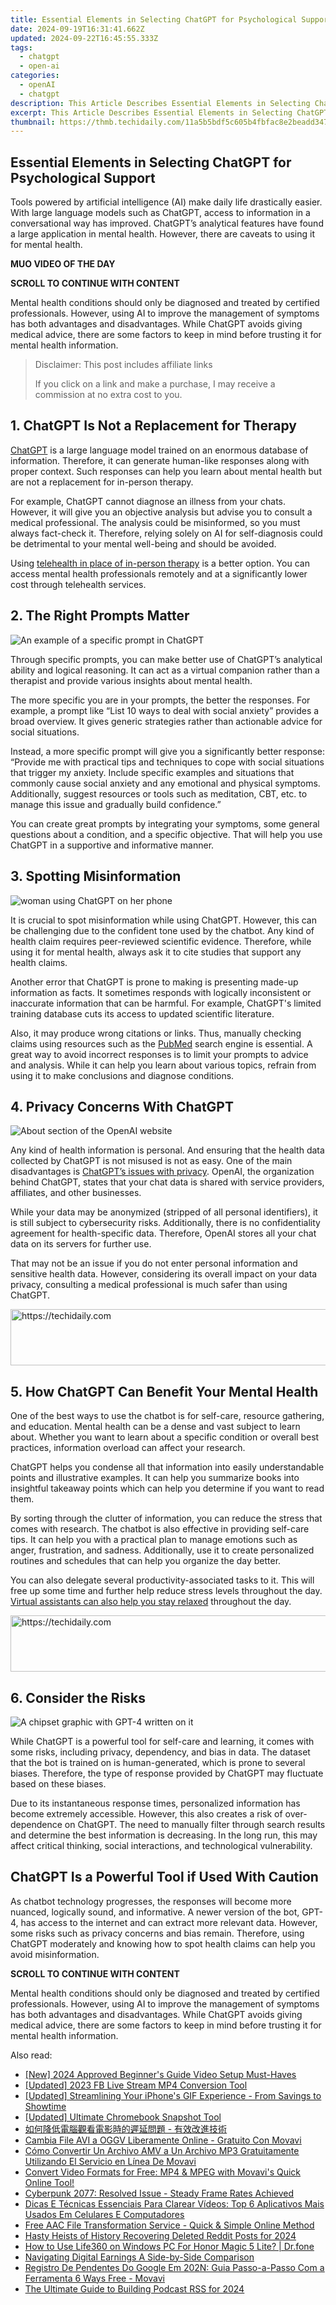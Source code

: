 ```yaml
---
title: Essential Elements in Selecting ChatGPT for Psychological Support
date: 2024-09-19T16:31:41.662Z
updated: 2024-09-22T16:45:55.333Z
tags:
  - chatgpt
  - open-ai
categories:
  - openAI
  - chatgpt
description: This Article Describes Essential Elements in Selecting ChatGPT for Psychological Support
excerpt: This Article Describes Essential Elements in Selecting ChatGPT for Psychological Support
thumbnail: https://thmb.techidaily.com/11a5b5bdf5c605b4fbfac8e2beadd347faae794edca9da0873a40e49d2c700e6.jpg
---
```


## Essential Elements in Selecting ChatGPT for Psychological Support

 Tools powered by artificial intelligence (AI) make daily life drastically easier. With large language models such as ChatGPT, access to information in a conversational way has improved. ChatGPT’s analytical features have found a large application in mental health. However, there are caveats to using it for mental health.

**MUO VIDEO OF THE DAY**

**SCROLL TO CONTINUE WITH CONTENT**

 Mental health conditions should only be diagnosed and treated by certified professionals. However, using AI to improve the management of symptoms has both advantages and disadvantages. While ChatGPT avoids giving medical advice, there are some factors to keep in mind before trusting it for mental health information.

>  Disclaimer: This post includes affiliate links
>
>  If you click on a link and make a purchase, I may receive a commission at no extra cost to you.
>

## 1\. ChatGPT Is Not a Replacement for Therapy

[ChatGPT](https://openai.com/blog/chatgpt) is a large language model trained on an enormous database of information. Therefore, it can generate human-like responses along with proper context. Such responses can help you learn about mental health but are not a replacement for in-person therapy.

 For example, ChatGPT cannot diagnose an illness from your chats. However, it will give you an objective analysis but advise you to consult a medical professional. The analysis could be misinformed, so you must always fact-check it. Therefore, relying solely on AI for self-diagnosis could be detrimental to your mental well-being and should be avoided.

 Using [telehealth in place of in-person therapy](https://www.makeuseof.com/how-telehealth-can-help-mental-wellbeing/) is a better option. You can access mental health professionals remotely and at a significantly lower cost through telehealth services.

## 2\. The Right Prompts Matter

![An example of a specific prompt in ChatGPT](https://static1.makeuseofimages.com/wordpress/wp-content/uploads/2023/05/using-right-prompts.jpg)

 Through specific prompts, you can make better use of ChatGPT’s analytical ability and logical reasoning. It can act as a virtual companion rather than a therapist and provide various insights about mental health.

 The more specific you are in your prompts, the better the responses. For example, a prompt like “List 10 ways to deal with social anxiety” provides a broad overview. It gives generic strategies rather than actionable advice for social situations.

 Instead, a more specific prompt will give you a significantly better response: “Provide me with practical tips and techniques to cope with social situations that trigger my anxiety. Include specific examples and situations that commonly cause social anxiety and any emotional and physical symptoms. Additionally, suggest resources or tools such as meditation, CBT, etc. to manage this issue and gradually build confidence.”

 You can create great prompts by integrating your symptoms, some general questions about a condition, and a specific objective. That will help you use ChatGPT in a supportive and informative manner.

## 3\. Spotting Misinformation

![woman using ChatGPT on her phone](https://static1.makeuseofimages.com/wordpress/wp-content/uploads/2023/05/spotting-misinformation.jpg)

 It is crucial to spot misinformation while using ChatGPT. However, this can be challenging due to the confident tone used by the chatbot. Any kind of health claim requires peer-reviewed scientific evidence. Therefore, while using it for mental health, always ask it to cite studies that support any health claims.

 Another error that ChatGPT is prone to making is presenting made-up information as facts. It sometimes responds with logically inconsistent or inaccurate information that can be harmful. For example, ChatGPT's limited training database cuts its access to updated scientific literature.

 Also, it may produce wrong citations or links. Thus, manually checking claims using resources such as the [PubMed](https://pubmed.ncbi.nlm.nih.gov/) search engine is essential. A great way to avoid incorrect responses is to limit your prompts to advice and analysis. While it can help you learn about various topics, refrain from using it to make conclusions and diagnose conditions.

## 4\. Privacy Concerns With ChatGPT

![About section of the OpenAI website](https://static1.makeuseofimages.com/wordpress/wp-content/uploads/2023/05/openai-privacy.jpg)

 Any kind of health information is personal. And ensuring that the health data collected by ChatGPT is not misused is not as easy. One of the main disadvantages is [ChatGPT’s issues with privacy](https://www.makeuseof.com/chatgpt-privacy-issues/). OpenAI, the organization behind ChatGPT, states that your chat data is shared with service providers, affiliates, and other businesses.

 While your data may be anonymized (stripped of all personal identifiers), it is still subject to cybersecurity risks. Additionally, there is no confidentiality agreement for health-specific data. Therefore, OpenAI stores all your chat data on its servers for further use.

 That may not be an issue if you do not enter personal information and sensitive health data. However, considering its overall impact on your data privacy, consulting a medical professional is much safer than using ChatGPT.

<!-- affiliate ads begin -->
<a href="https://ephamedtechinc.pxf.io/c/5597632/2136613/26400" target="_top" id="2136613">
  <img src="//a.impactradius-go.com/display-ad/26400-2136613" border="0" alt="https://techidaily.com" width="728" height="90"/>
</a>
<img height="0" width="0" src="https://ephamedtechinc.pxf.io/i/5597632/2136613/26400" style="position:absolute;visibility:hidden;" border="0" />
<!-- affiliate ads end -->

## 5\. How ChatGPT Can Benefit Your Mental Health

 One of the best ways to use the chatbot is for self-care, resource gathering, and education. Mental health can be a dense and vast subject to learn about. Whether you want to learn about a specific condition or overall best practices, information overload can affect your research.

 ChatGPT helps you condense all that information into easily understandable points and illustrative examples. It can help you summarize books into insightful takeaway points which can help you determine if you want to read them.

 By sorting through the clutter of information, you can reduce the stress that comes with research. The chatbot is also effective in providing self-care tips. It can help you with a practical plan to manage emotions such as anger, frustration, and sadness. Additionally, use it to create personalized routines and schedules that can help you organize the day better.

 You can also delegate several productivity-associated tasks to it. This will free up some time and further help reduce stress levels throughout the day. [Virtual assistants can also help you stay relaxed](https://www.makeuseof.com/cope-with-stress-with-technology/) throughout the day.

<!-- affiliate ads begin -->
<a href="https://appsumo.8odi.net/c/5597632/2130874/7443" target="_top" id="2130874">
  <img src="//a.impactradius-go.com/display-ad/7443-2130874" border="0" alt="https://techidaily.com" width="728" height="90"/>
</a>
<img height="0" width="0" src="https://appsumo.8odi.net/i/5597632/2130874/7443" style="position:absolute;visibility:hidden;" border="0" />
<!-- affiliate ads end -->

## 6\. Consider the Risks

![A chipset graphic with GPT-4 written on it](https://static1.makeuseofimages.com/wordpress/wp-content/uploads/2023/05/gpt-4-chip.jpg)

 While ChatGPT is a powerful tool for self-care and learning, it comes with some risks, including privacy, dependency, and bias in data. The dataset that the bot is trained on is human-generated, which is prone to several biases. Therefore, the type of response provided by ChatGPT may fluctuate based on these biases.

 Due to its instantaneous response times, personalized information has become extremely accessible. However, this also creates a risk of over-dependence on ChatGPT. The need to manually filter through search results and determine the best information is decreasing. In the long run, this may affect critical thinking, social interactions, and technological vulnerability.

## ChatGPT Is a Powerful Tool if Used With Caution

 As chatbot technology progresses, the responses will become more nuanced, logically sound, and informative. A newer version of the bot, GPT-4, has access to the internet and can extract more relevant data. However, some risks such as privacy concerns and bias remain. Therefore, using ChatGPT moderately and knowing how to spot health claims can help you avoid misinformation.

**SCROLL TO CONTINUE WITH CONTENT**

 Mental health conditions should only be diagnosed and treated by certified professionals. However, using AI to improve the management of symptoms has both advantages and disadvantages. While ChatGPT avoids giving medical advice, there are some factors to keep in mind before trusting it for mental health information.

<ins class="adsbygoogle"
     style="display:block"
     data-ad-format="autorelaxed"
     data-ad-client="ca-pub-7571918770474297"
     data-ad-slot="1223367746"></ins>

<ins class="adsbygoogle"
     style="display:block"
     data-ad-client="ca-pub-7571918770474297"
     data-ad-slot="8358498916"
     data-ad-format="auto"
     data-full-width-responsive="true"></ins>

<span class="atpl-alsoreadstyle">Also read:</span>
<div><ul>
<li><a href="https://youtube-lab.techidaily.com/024-approved-beginners-guide-video-setup-must-haves/"><u>[New] 2024 Approved Beginner's Guide Video Setup Must-Haves</u></a></li>
<li><a href="https://facebook-video-recording.techidaily.com/updated-2023-fb-live-stream-mp4-conversion-tool/"><u>[Updated] 2023 FB Live Stream MP4 Conversion Tool</u></a></li>
<li><a href="https://some-skills.techidaily.com/updated-streamlining-your-iphones-gif-experience-from-savings-to-showtime/"><u>[Updated] Streamlining Your iPhone's GIF Experience - From Savings to Showtime</u></a></li>
<li><a href="https://on-screen-recording.techidaily.com/updated-ultimate-chromebook-snapshot-tool/"><u>[Updated] Ultimate Chromebook Snapshot Tool</u></a></li>
<li><a href="https://tech-savvy.techidaily.com/5aac5l2v6zmn5l2o6zu76iwm6kea55yl6zu75b2x5pmc55qe6ygy5bu25zwp6agmic0g5pyj5pwi5ps56ycy5oqa6kgt/"><u>如何降低電腦觀看電影時的遲延問題 - 有效改進技術</u></a></li>
<li><a href="https://tech-savvy.techidaily.com/cambia-file-avi-a-oggv-liberamente-online-gratuito-con-movavi/"><u>Cambia File AVI a OGGV Liberamente Online - Gratuito Con Movavi</u></a></li>
<li><a href="https://tech-savvy.techidaily.com/como-convertir-un-archivo-amv-a-un-archivo-mp3-gratuitamente-utilizando-el-servicio-en-linea-de-movavi/"><u>Cómo Convertir Un Archivo AMV a Un Archivo MP3 Gratuitamente Utilizando El Servicio en Línea De Movavi</u></a></li>
<li><a href="https://tech-savvy.techidaily.com/convert-video-formats-for-free-mp4-and-mpeg-with-movavis-quick-online-tool/"><u>Convert Video Formats for Free: MP4 & MPEG with Movavi's Quick Online Tool!</u></a></li>
<li><a href="https://win-blog.techidaily.com/1722985028863-cyberpunk-2077-resolved-issue-steady-frame-rates-achieved/"><u>Cyberpunk 2077: Resolved Issue - Steady Frame Rates Achieved</u></a></li>
<li><a href="https://tech-savvy.techidaily.com/dicas-e-tecnicas-essenciais-para-clarear-videos-top-6-aplicativos-mais-usados-em-celulares-e-computadores/"><u>Dicas E Técnicas Essenciais Para Clarear Vídeos: Top 6 Aplicativos Mais Usados Em Celulares E Computadores</u></a></li>
<li><a href="https://tech-savvy.techidaily.com/free-aac-file-transformation-service-quick-and-simple-online-method/"><u>Free AAC File Transformation Service - Quick & Simple Online Method</u></a></li>
<li><a href="https://some-knowledge.techidaily.com/hasty-heists-of-history-recovering-deleted-reddit-posts-for-2024/"><u>Hasty Heists of History Recovering Deleted Reddit Posts for 2024</u></a></li>
<li><a href="https://fake-location.techidaily.com/how-to-use-life360-on-windows-pc-for-honor-magic-5-lite-drfone-by-drfone-virtual-android/"><u>How to Use Life360 on Windows PC For Honor Magic 5 Lite? | Dr.fone</u></a></li>
<li><a href="https://youtube-videos.techidaily.com/navigating-digital-earnings-a-side-by-side-comparison/"><u>Navigating Digital Earnings A Side-by-Side Comparison</u></a></li>
<li><a href="https://tech-savvy.techidaily.com/registro-de-pendentes-do-google-em-202n-guia-passo-a-passo-com-a-ferramenta-6-ways-free-movavi/"><u>Registro De Pendentes Do Google Em 202N: Guia Passo-a-Passo Com a Ferramenta 6 Ways Free - Movavi</u></a></li>
<li><a href="https://some-approaches.techidaily.com/the-ultimate-guide-to-building-podcast-rss-for-2024/"><u>The Ultimate Guide to Building Podcast RSS for 2024</u></a></li>
</ul></div>

